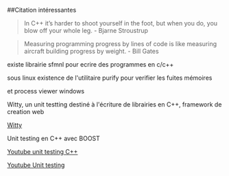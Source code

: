 ##Citation intéressantes 

<blockquote>
In C++ it’s harder to shoot yourself in the foot, but when you do, you blow off your whole leg.
 - Bjarne Stroustrup
</blockquote>

<blockquote>
Measuring programming progress by lines of code is like measuring aircraft building progress by weight.
 - Bill Gates
</blockquote>

existe librairie sfmnl pour ecrire des programmes en c/c++


sous linux existence de l'utilitaire purify pour verifier les fuites mémoires

et process viewer windows






Witty, un unit testting destiné à l'écriture de librairies en C++, framework de creation web

[Witty](https://github.com/matiu2/witty-tutorial)

Unit testing en C++ avec BOOST

[Youtube unit testing C++](http://www.youtube.com/watch?v=JLTPCjRzetc)

[Youtube Unit testing](http://www.youtube.com/watch?v=HhwElTL-mdI)